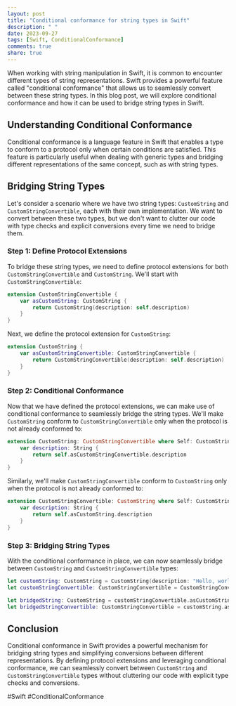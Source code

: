 ```yaml
---
layout: post
title: "Conditional conformance for string types in Swift"
description: " "
date: 2023-09-27
tags: [Swift, ConditionalConformance]
comments: true
share: true
---
```


When working with string manipulation in Swift, it is common to encounter different types of string representations. Swift provides a powerful feature called "conditional conformance" that allows us to seamlessly convert between these string types. In this blog post, we will explore conditional conformance and how it can be used to bridge string types in Swift.

## Understanding Conditional Conformance

Conditional conformance is a language feature in Swift that enables a type to conform to a protocol only when certain conditions are satisfied. This feature is particularly useful when dealing with generic types and bridging different representations of the same concept, such as with string types.

## Bridging String Types

Let's consider a scenario where we have two string types: `CustomString` and `CustomStringConvertible`, each with their own implementation. We want to convert between these two types, but we don't want to clutter our code with type checks and explicit conversions every time we need to bridge them.

### Step 1: Define Protocol Extensions

To bridge these string types, we need to define protocol extensions for both `CustomStringConvertible` and `CustomString`. We'll start with `CustomStringConvertible`:

```swift
extension CustomStringConvertible {
    var asCustomString: CustomString {
        return CustomString(description: self.description)
    }
}
```

Next, we define the protocol extension for `CustomString`:

```swift
extension CustomString {
    var asCustomStringConvertible: CustomStringConvertible {
        return CustomStringConvertible(description: self.description)
    }
}
```

### Step 2: Conditional Conformance

Now that we have defined the protocol extensions, we can make use of conditional conformance to seamlessly bridge the string types. We'll make `CustomString` conform to `CustomStringConvertible` only when the protocol is not already conformed to:

```swift
extension CustomString: CustomStringConvertible where Self: CustomStringConvertible {
    var description: String {
        return self.asCustomStringConvertible.description
    }
}
```

Similarly, we'll make `CustomStringConvertible` conform to `CustomString` only when the protocol is not already conformed to:

```swift
extension CustomStringConvertible: CustomString where Self: CustomString {
    var description: String {
        return self.asCustomString.description
    }
}
```

### Step 3: Bridging String Types

With the conditional conformance in place, we can now seamlessly bridge between `CustomString` and `CustomStringConvertible` types:

```swift
let customString: CustomString = CustomString(description: "Hello, world!")
let customStringConvertible: CustomStringConvertible = CustomStringConvertible(description: "Hello, Swift!")

let bridgedString: CustomString = customStringConvertible.asCustomString
let bridgedStringConvertible: CustomStringConvertible = customString.asCustomStringConvertible
```

## Conclusion

Conditional conformance in Swift provides a powerful mechanism for bridging string types and simplifying conversions between different representations. By defining protocol extensions and leveraging conditional conformance, we can seamlessly convert between `CustomString` and `CustomStringConvertible` types without cluttering our code with explicit type checks and conversions.

#Swift #ConditionalConformance